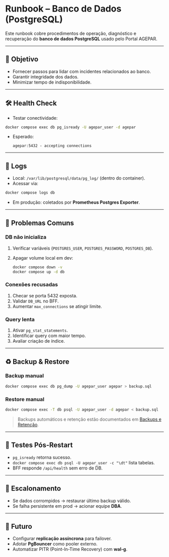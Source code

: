 # Runbook – Banco de Dados (PostgreSQL)

Este runbook cobre procedimentos de operação, diagnóstico e recuperação do **banco de dados PostgreSQL** usado pelo Portal AGEPAR.

---

## 🎯 Objetivo

- Fornecer passos para lidar com incidentes relacionados ao banco.  
- Garantir integridade dos dados.  
- Minimizar tempo de indisponibilidade.  

---

## 🛠️ Health Check

- Testar conectividade:

```bash
docker compose exec db pg_isready -U agepar_user -d agepar
````

* Esperado:

  ```
  agepar:5432 - accepting connections
  ```

---

## 📂 Logs

* Local: `/var/lib/postgresql/data/pg_log/` (dentro do container).
* Acessar via:

```bash
docker compose logs db
```

* Em produção: coletados por **Prometheus Postgres Exporter**.

---

## 🚦 Problemas Comuns

### DB não inicializa

1. Verificar variáveis (`POSTGRES_USER`, `POSTGRES_PASSWORD`, `POSTGRES_DB`).
2. Apagar volume local em dev:

   ```bash
   docker compose down -v
   docker compose up -d db
   ```

### Conexões recusadas

1. Checar se porta 5432 exposta.
2. Validar `DB_URL` no BFF.
3. Aumentar `max_connections` se atingir limite.

### Query lenta

1. Ativar `pg_stat_statements`.
2. Identificar query com maior tempo.
3. Avaliar criação de índice.

---

## ♻️ Backup & Restore

### Backup manual

```bash
docker compose exec db pg_dump -U agepar_user agepar > backup.sql
```

### Restore manual

```bash
docker compose exec -T db psql -U agepar_user -d agepar < backup.sql
```

> Backups automáticos e retenção estão documentados em [Backups e Retenção](../backups-e-retencao.md).

---

## 🧪 Testes Pós-Restart

* `pg_isready` retorna sucesso.
* `docker compose exec db psql -U agepar_user -c "\dt"` lista tabelas.
* BFF responde `/api/health` sem erro de DB.

---

## 🚨 Escalonamento

* Se dados corrompidos → restaurar último backup válido.
* Se falha persistente em prod → acionar equipe **DBA**.

---

## 🔮 Futuro

* Configurar **replicação assíncrona** para failover.
* Adotar **PgBouncer** como pooler externo.
* Automatizar PITR (Point-In-Time Recovery) com **wal-g**.